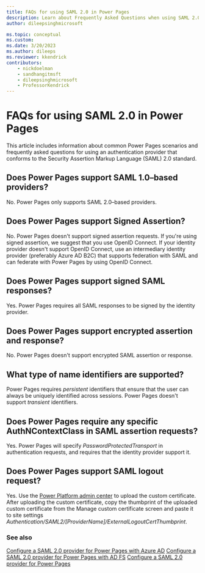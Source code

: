 ```yaml
---
title: FAQs for using SAML 2.0 in Power Pages
description: Learn about Frequently Asked Questions when using SAML 2.0 providers for authentication in Power Pages.
author: dileepsinghmicrosoft

ms.topic: conceptual
ms.custom: 
ms.date: 3/20/2023
ms.author: dileeps
ms.reviewer: kkendrick
contributors:
    - nickdoelman
    - sandhangitmsft
    - dileepsinghmicrosoft
    - ProfessorKendrick
---
```


# FAQs for using SAML 2.0 in Power Pages

This article includes information about common Power Pages scenarios and frequently asked questions for using an authentication provider that conforms to the Security Assertion Markup Language (SAML) 2.0 standard.

## Does Power Pages support SAML 1.0&ndash;based providers?

No. Power Pages only supports SAML 2.0&ndash;based providers.

## Does Power Pages support Signed Assertion?

No. Power Pages doesn't support signed assertion requests. If you're using signed assertion, we suggest that you use OpenID Connect. If your identity provider doesn't support OpenID Connect, use an intermediary identity provider (preferably Azure AD B2C) that supports federation with SAML and can federate with Power Pages by using OpenID Connect.

## Does Power Pages support signed SAML responses?

Yes. Power Pages requires all SAML responses to be signed by the identity provider.

## Does Power Pages support encrypted assertion and response?

No. Power Pages doesn't support encrypted SAML assertion or response.

## What type of name identifiers are supported?

Power Pages requires *persistent* identifiers that ensure that the user can always be uniquely identified across sessions. Power Pages doesn't support *transient* identifiers.

## Does Power Pages require any specific AuthNContextClass in SAML assertion requests?

Yes. Power Pages will specify *PasswordProtectedTransport* in authentication requests, and requires that the identity provider support it.

## Does Power Pages support SAML logout request?

Yes.  Use the [Power Platform admin center](../admin/manage-custom-certificates.md) to upload the custom certificate.  After uploading the custom certificate, copy the thumbprint of the uploaded custom certificate from the Manage custom certificate screen and paste it to site settings *Authentication/SAML2/[ProviderName]/ExternalLogoutCertThumbprint*.

### See also

[Configure a SAML 2.0 provider for Power Pages with Azure AD](saml2-settings-azure-ad.md)
[Configure a SAML 2.0 provider for Power Pages with AD FS](saml2-settings.md)
[Configure a SAML 2.0 provider for Power Pages](saml2-provider.md)

